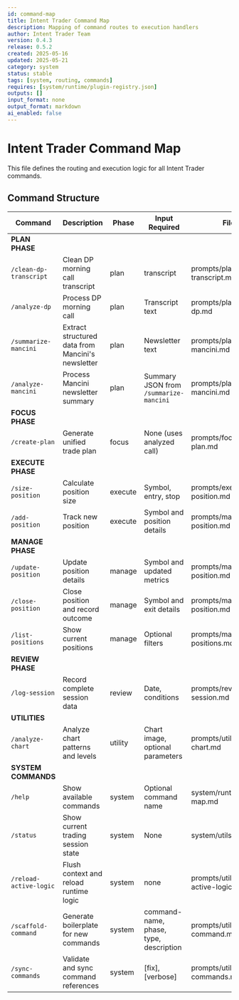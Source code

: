 ```yaml
---
id: command-map
title: Intent Trader Command Map
description: Mapping of command routes to execution handlers
author: Intent Trader Team
version: 0.4.3
release: 0.5.2
created: 2025-05-16
updated: 2025-05-21
category: system
status: stable
tags: [system, routing, commands]
requires: [system/runtime/plugin-registry.json]
outputs: []
input_format: none
output_format: markdown
ai_enabled: false
---
```


# Intent Trader Command Map

This file defines the routing and execution logic for all Intent Trader commands.

## Command Structure

| Command                | Description                                       | Phase   | Input Required                         | File Path                                |
| ---------------------- | ------------------------------------------------- | ------- | -------------------------------------- | ---------------------------------------- |
| **PLAN PHASE**         |
| `/clean-dp-transcript` | Clean DP morning call transcript                  | plan    | transcript                             | prompts/plan/clean-dp-transcript.md      |
| `/analyze-dp`          | Process DP morning call                           | plan    | Transcript text                        | prompts/plan/analyze-dp.md               |
| `/summarize-mancini`   | Extract structured data from Mancini's newsletter | plan    | Newsletter text                        | prompts/plan/summarize-mancini.md        |
| `/analyze-mancini`     | Process Mancini newsletter summary                | plan    | Summary JSON from `/summarize-mancini` | prompts/plan/analyze-mancini.md          |
| **FOCUS PHASE**        |
| `/create-plan`         | Generate unified trade plan                       | focus   | None (uses analyzed call)              | prompts/focus/create-plan.md             |
| **EXECUTE PHASE**      |
| `/size-position`       | Calculate position size                           | execute | Symbol, entry, stop                    | prompts/execute/size-position.md         |
| `/add-position`        | Track new position                                | execute | Symbol and position details            | prompts/manage/add-position.md           |
| **MANAGE PHASE**       |
| `/update-position`     | Update position details                           | manage  | Symbol and updated metrics             | prompts/manage/update-position.md        |
| `/close-position`      | Close position and record outcome                 | manage  | Symbol and exit details                | prompts/manage/close-position.md         |
| `/list-positions`      | Show current positions                            | manage  | Optional filters                       | prompts/manage/list-positions.md         |
| **REVIEW PHASE**       |
| `/log-session`         | Record complete session data                      | review  | Date, conditions                       | prompts/review/log-session.md            |
| **UTILITIES**          |
| `/analyze-chart`       | Analyze chart patterns and levels                 | utility | Chart image, optional parameters       | prompts/utilities/analyze-chart.md       |
| **SYSTEM COMMANDS**    |
| `/help`                | Show available commands                           | system  | Optional command name                  | system/runtime/command-map.md            |
| `/status`              | Show current trading session state                | system  | None                                   | system/utils/status.md                   |
| `/reload-active-logic` | Flush context and reload runtime logic            | system  | none                                   | prompts/utilities/reload-active-logic.md |
| `/scaffold-command`    | Generate boilerplate for new commands             | system  | command-name, phase, type, description | prompts/utilities/scaffold-command.md    |
| `/sync-commands`       | Validate and sync command references              | system  | [fix], [verbose]                       | prompts/utilities/sync-commands.md       |
